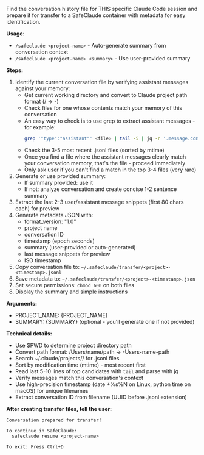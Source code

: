 Find the conversation history file for THIS specific Claude Code session and prepare it for transfer to a SafeClaude container with metadata for easy identification.

**Usage:**
- `/safeclaude <project-name>` - Auto-generate summary from conversation context
- `/safeclaude <project-name> <summary>` - Use user-provided summary

**Steps:**
1. Identify the current conversation file by verifying assistant messages against your memory:
   - Get current working directory and convert to Claude project path format (/ → -)
   - Check files for one whose contents match your memory of this conversation
   - An easy way to check is to use grep to extract assistant messages - for example:
     ```bash
     grep '"type":"assistant"' <file> | tail -5 | jq -r '.message.content[] | select(.type=="text") | .text' | head -c 400
     ```
   - Check the 3-5 most recent .jsonl files (sorted by mtime)
   - Once you find a file where the assistant messages clearly match your conversation memory, that's the file - proceed immediately
   - Only ask user if you can't find a match in the top 3-4 files (very rare)
2. Generate or use provided summary:
   - If summary provided: use it
   - If not: analyze conversation and create concise 1-2 sentence summary
3. Extract the last 2-3 user/assistant message snippets (first 80 chars each) for preview
4. Generate metadata JSON with:
   - format_version: "1.0"
   - project name
   - conversation ID
   - timestamp (epoch seconds)
   - summary (user-provided or auto-generated)
   - last message snippets for preview
   - ISO timestamp
5. Copy conversation file to: `~/.safeclaude/transfer/<project>-<timestamp>.jsonl`
6. Save metadata to: `~/.safeclaude/transfer/<project>-<timestamp>.json`
7. Set secure permissions: `chmod 600` on both files
8. Display the summary and simple instructions

**Arguments:**
- PROJECT_NAME: {PROJECT_NAME}
- SUMMARY: {SUMMARY} (optional - you'll generate one if not provided)

**Technical details:**
- Use $PWD to determine project directory path
- Convert path format: /Users/name/path → -Users-name-path
- Search ~/.claude/projects/<converted-path>/ for .jsonl files
- Sort by modification time (mtime) - most recent first
- Read last 5-10 lines of top candidates with `tail` and parse with jq
- Verify messages match this conversation's context
- Use high-precision timestamp (date +%s%N on Linux, python time on macOS) for unique filenames
- Extract conversation ID from filename (UUID before .jsonl extension)

**After creating transfer files, tell the user:**
```
Conversation prepared for transfer!

To continue in SafeClaude:
  safeclaude resume <project-name>

To exit: Press Ctrl+D
```

